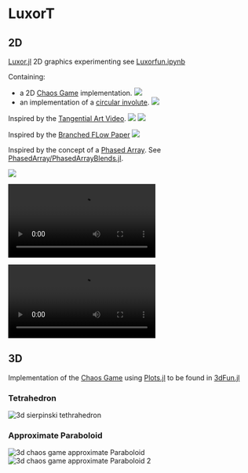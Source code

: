 # LuxorT

## 2D 

[Luxor.jl](https://github.com/JuliaGraphics/Luxor.jl) 2D graphics experimenting see [Luxorfun.ipynb](Luxorfun.ipynb)

Containing:
- a 2D [Chaos Game](https://en.wikipedia.org/wiki/Chaos_game) implementation.
![](2dFractal.png)
- an implementation of a [circular involute](https://en.wikipedia.org/wiki/Involute#Involutes_of_a_circle).
![](circularInvolute.png)

Inspired by the [Tangential Art Video](https://www.youtube.com/watch?v=9TvpOzPKcy4).
![](https://github.com/dietercastel/LuxorT/raw/master/tangentialArt/exp5%266%26tan.png)
![](https://github.com/dietercastel/LuxorT/raw/master/tangentialArt/blanc-S-large.png)

Inspired by the [Branched FLow Paper](https://www.youtube.com/watch?v=UNCNp1tBqKY)
![](https://github.com/dietercastel/LuxorT/raw/master/BranchedFlow/bf3.png)


Inspired by the concept of a [Phased Array](https://en.wikipedia.org/wiki/Phased_array). See [PhasedArray/PhasedArrayBlends.jl](PhasedArray/PhasedArrayBlends.jl
).

![](https://github.com/dietercastel/LuxorT/raw/master/PhasedArray/phasedArr.gif)

![](https://github.com/dietercastel/LuxorT/raw/master/PhasedArray/phasedArr.N2-int300.webm)

![](https://github.com/dietercastel/LuxorT/raw/master/PhasedArray/phasedArr.N2-int300.mp4)

## 3D 

Implementation of the [Chaos Game](https://en.wikipedia.org/wiki/Chaos_game) using [Plots.jl](https://github.com/JuliaPlots/Plots.jl) to be found in [3dFun.jl](3dFun.jl)

### Tetrahedron
![3d sierpinski tethrahedron](3dfun.gif)

### Approximate Paraboloid

![3d chaos game approximate Paraboloid](paraboloid.gif)
![3d chaos game approximate Paraboloid 2](paraboloid-10-2.gif)

